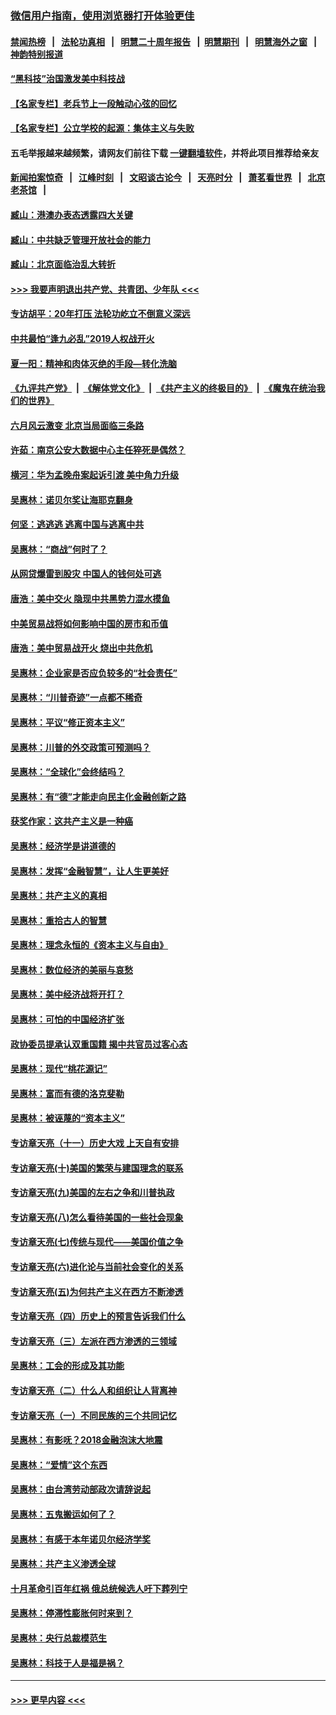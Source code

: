 ### [微信用户指南，使用浏览器打开体验更佳](https://github.com/gfw-breaker/banned-news1/blob/master/indexes/wechat-guide.md?t=0)
#### [禁闻热榜](热点新闻.md?t=0)  &nbsp;&nbsp;|&nbsp;&nbsp; [法轮功真相](https://github.com/gfw-breaker/truth/blob/master/README.md?t=0) &nbsp;&nbsp;|&nbsp;&nbsp; [明慧二十周年报告](https://github.com/gfw-breaker/mh-reports/blob/master/README.md?t=0) &nbsp;&nbsp;|&nbsp;&nbsp;[明慧期刊](https://github.com/gfw-breaker/mh-qikan) &nbsp;&nbsp;|&nbsp;&nbsp; [明慧海外之窗](https://github.com/gfw-breaker/mh-news/blob/master/README.md?t=0) &nbsp;&nbsp;|&nbsp;&nbsp; [神韵特别报道](https://github.com/gfw-breaker/mh-news/blob/master/shenyun.md?t=0)
#### [“黑科技”治国激发美中科技战](../pages/nsc423/n11638056.md?t=02052111) 
#### [【名家专栏】老兵节上一段触动心弦的回忆](../pages/nsc423/n11646016.md?t=02052111) 
#### [【名家专栏】公立学校的起源：集体主义与失败](../pages/nsc423/n11601833.md?t=02052111) 
#### 五毛举报越来越频繁，请网友们前往下载 [一键翻墙软件](https://github.com/gfw-breaker/ssr-accounts)，并将此项目推荐给亲友
#### [新闻拍案惊奇](https://github.com/gfw-breaker/banned-news1/blob/master/pages/link4.md) &nbsp;&nbsp;|&nbsp;&nbsp; [江峰时刻](https://github.com/gfw-breaker/banned-news1/blob/master/pages/link4.md) &nbsp;&nbsp;|&nbsp;&nbsp; [文昭谈古论今](https://github.com/gfw-breaker/banned-news1/blob/master/pages/link4.md) &nbsp;&nbsp;|&nbsp;&nbsp; [天亮时分](https://github.com/gfw-breaker/banned-news1/blob/master/pages/link4.md) &nbsp;&nbsp;|&nbsp;&nbsp; [萧茗看世界](https://github.com/gfw-breaker/banned-news1/blob/master/pages/link4.md) &nbsp;&nbsp;|&nbsp;&nbsp; [北京老茶馆](https://github.com/gfw-breaker/banned-news1/blob/master/pages/link4.md) &nbsp;&nbsp;|&nbsp;&nbsp; 
#### [臧山：港澳办表态透露四大关键](../pages/nsc423/n11421628.md?t=02052111) 
#### [臧山：中共缺乏管理开放社会的能力](../pages/nsc423/n11407457.md?t=02052111) 
#### [臧山：北京面临治乱大转折](../pages/nsc423/n11406895.md?t=02052111) 
#### [>>> 我要声明退出共产党、共青团、少年队 <<<](https://github.com/begood0513/goodnews/blob/master/quit/letter.md) 
#### [专访胡平：20年打压 法轮功屹立不倒意义深远](../pages/nsc423/n11398800.md?t=02052111) 
#### [中共最怕“逢九必乱”2019人权战开火](../pages/nsc423/n11385248.md?t=02052111) 
#### [夏一阳：精神和肉体灭绝的手段—转化洗脑](../pages/nsc423/n11368250.md?t=02052111) 
#### [《九评共产党》](https://github.com/begood0513/9ping.md/blob/master/README.md) &nbsp;|&nbsp; [《解体党文化》](../../../../jtdwh.md/blob/master/README.md)  &nbsp;|&nbsp; [《共产主义的终极目的》](../../../../gczydzjmd.md/blob/master/README.md) &nbsp;|&nbsp; [《魔鬼在统治我们的世界》](../../../../mgztzwmdsj.md/blob/master/README.md) 
#### [六月风云激变 北京当局面临三条路](../pages/nsc423/n11313668.md?t=02052111) 
#### [许茹：南京公安大数据中心主任猝死是偶然？](../pages/nsc423/n11064744.md?t=02052111) 
#### [横河：华为孟晚舟案起诉引渡 美中角力升级](../pages/nsc423/n11027230.md?t=02052111) 
#### [吴惠林：诺贝尔奖让海耶克翻身](../pages/nsc423/n10890049.md?t=02052111) 
#### [何坚：逃逃逃 逃离中国与逃离中共](../pages/nsc423/n10592891.md?t=02052111) 
#### [吴惠林：“商战”何时了？](../pages/nsc423/n10573558.md?t=02052111) 
#### [从网贷爆雷到股灾 中国人的钱何处可逃](../pages/nsc423/n10572800.md?t=02052111) 
#### [唐浩：美中交火 隐现中共黑势力混水摸鱼](../pages/nsc423/n10544040.md?t=02052111) 
#### [中美贸易战将如何影响中国的房市和币值](../pages/nsc423/n10543697.md?t=02052111) 
#### [唐浩：美中贸易战开火 烧出中共危机](../pages/nsc423/n10540126.md?t=02052111) 
#### [吴惠林：企业家是否应负较多的“社会责任”](../pages/nsc423/n10535022.md?t=02052111) 
#### [吴惠林：“川普奇迹”一点都不稀奇](../pages/nsc423/n10512808.md?t=02052111) 
#### [吴惠林：平议“修正资本主义”](../pages/nsc423/n10495724.md?t=02052111) 
#### [吴惠林：川普的外交政策可预测吗？](../pages/nsc423/n10462387.md?t=02052111) 
#### [吴惠林：“全球化”会终结吗？](../pages/nsc423/n10452838.md?t=02052111) 
#### [吴惠林：有“德”才能走向民主化金融创新之路](../pages/nsc423/n10432292.md?t=02052111) 
#### [获奖作家：这共产主义是一种癌](../pages/nsc423/n10431541.md?t=02052111) 
#### [吴惠林：经济学是讲道德的](../pages/nsc423/n10398014.md?t=02052111) 
#### [吴惠林：发挥“金融智慧”，让人生更美好](../pages/nsc423/n10375019.md?t=02052111) 
#### [吴惠林：共产主义的真相](../pages/nsc423/n10351394.md?t=02052111) 
#### [吴惠林：重拾古人的智慧](../pages/nsc423/n10337691.md?t=02052111) 
#### [吴惠林：理念永恒的《资本主义与自由》](../pages/nsc423/n10316274.md?t=02052111) 
#### [吴惠林：数位经济的美丽与哀愁](../pages/nsc423/n10292946.md?t=02052111) 
#### [吴惠林：美中经济战将开打？](../pages/nsc423/n10258825.md?t=02052111) 
#### [吴惠林：可怕的中国经济扩张](../pages/nsc423/n10219147.md?t=02052111) 
#### [政协委员提承认双重国籍 揭中共官员过客心态](../pages/nsc423/n10208809.md?t=02052111) 
#### [吴惠林：现代“桃花源记”](../pages/nsc423/n10185234.md?t=02052111) 
#### [吴惠林：富而有德的洛克斐勒](../pages/nsc423/n10142264.md?t=02052111) 
#### [吴惠林：被诬蔑的“资本主义”](../pages/nsc423/n10124816.md?t=02052111) 
#### [专访章天亮（十一）历史大戏 上天自有安排](../pages/nsc423/n10094905.md?t=02052111) 
#### [专访章天亮(十)美国的繁荣与建国理念的联系](../pages/nsc423/n10094899.md?t=02052111) 
#### [专访章天亮(九)美国的左右之争和川普执政](../pages/nsc423/n10094889.md?t=02052111) 
#### [专访章天亮(八)怎么看待美国的一些社会现象](../pages/nsc423/n10094857.md?t=02052111) 
#### [专访章天亮(七)传统与现代——美国价值之争](../pages/nsc423/n10093140.md?t=02052111) 
#### [专访章天亮(六)进化论与当前社会变化的关系](../pages/nsc423/n10092036.md?t=02052111) 
#### [专访章天亮(五)为何共产主义在西方不断渗透](../pages/nsc423/n10083620.md?t=02052111) 
#### [专访章天亮（四）历史上的预言告诉我们什么](../pages/nsc423/n10083606.md?t=02052111) 
#### [专访章天亮（三）左派在西方渗透的三领域](../pages/nsc423/n10081115.md?t=02052111) 
#### [吴惠林：工会的形成及其功能](../pages/nsc423/n10080633.md?t=02052111) 
#### [专访章天亮（二）什么人和组织让人背离神](../pages/nsc423/n10076637.md?t=02052111) 
#### [专访章天亮（一）不同民族的三个共同记忆](../pages/nsc423/n10074188.md?t=02052111) 
#### [吴惠林：有影呒？2018金融泡沫大地震](../pages/nsc423/n10040534.md?t=02052111) 
#### [吴惠林：“爱情”这个东西](../pages/nsc423/n10019423.md?t=02052111) 
#### [吴惠林：由台湾劳动部政次请辞说起](../pages/nsc423/n9979679.md?t=02052111) 
#### [吴惠林：五鬼搬运如何了？](../pages/nsc423/n9925338.md?t=02052111) 
#### [吴惠林：有感于本年诺贝尔经济学奖](../pages/nsc423/n9871883.md?t=02052111) 
#### [吴惠林：共产主义渗透全球](../pages/nsc423/n9812748.md?t=02052111) 
#### [十月革命引百年红祸 俄总统候选人吁下葬列宁](../pages/nsc423/n9810182.md?t=02052111) 
#### [吴惠林：停滞性膨胀何时来到？](../pages/nsc423/n9764136.md?t=02052111) 
#### [吴惠林：央行总裁模范生](../pages/nsc423/n9728134.md?t=02052111) 
#### [吴惠林：科技于人是福是祸？](../pages/nsc423/n9672982.md?t=02052111) 

----
#### [ >>> 更早内容 <<< ](../indexes/nsc423-earlier.md)
